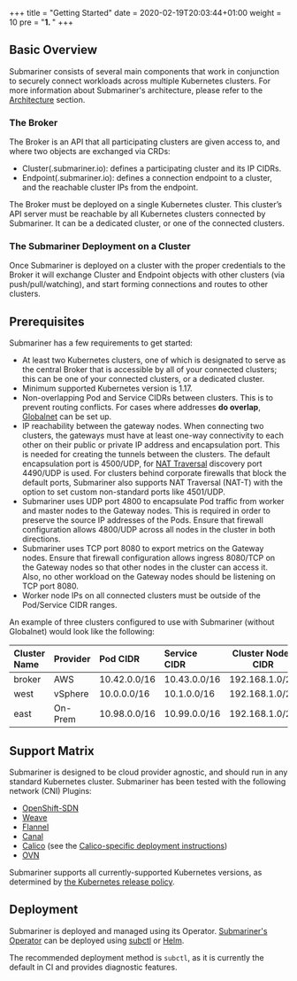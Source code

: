 +++
title = "Getting Started"
date = 2020-02-19T20:03:44+01:00
weight = 10
pre = "<b>1. </b>"
+++

## Basic Overview

Submariner consists of several main components that work in conjunction to securely connect workloads across multiple Kubernetes clusters.
For more information about Submariner's architecture, please refer to the [Architecture](./architecture) section.

### The Broker

The Broker is an API that all participating clusters are given access to, and where two objects are exchanged via CRDs:

* Cluster(.submariner.io): defines a participating cluster and its IP CIDRs.
* Endpoint(.submariner.io): defines a connection endpoint to a cluster, and the reachable cluster IPs from the endpoint.

The Broker must be deployed on a single Kubernetes cluster. This cluster’s API server must be reachable by all Kubernetes clusters connected
by Submariner. It can be a dedicated cluster, or one of the connected clusters.

### The Submariner Deployment on a Cluster

Once Submariner is deployed on a cluster with the proper credentials to the Broker it will exchange Cluster and Endpoint objects with other
clusters (via push/pull/watching), and start forming connections and routes to other clusters.

## Prerequisites

Submariner has a few requirements to get started:

* At least two Kubernetes clusters, one of which is designated to serve as the central Broker that is accessible by all of your connected
clusters; this can be one of your connected clusters, or a dedicated cluster.
* Minimum supported Kubernetes version is 1.17.
* Non-overlapping Pod and Service CIDRs between clusters. This is to prevent routing conflicts. For cases where addresses **do
overlap**, [Globalnet](./architecture/globalnet) can be set up.
* IP reachability between the gateway nodes. When connecting two clusters, the gateways must have at least one-way connectivity
  to each other on their public or private IP address and encapsulation port. This is needed for creating the tunnels between
  the clusters. The default encapsulation port is 4500/UDP, for [NAT Traversal](./../operations/nat-traversal) discovery port
  4490/UDP is used.
For clusters behind corporate firewalls that block the default ports, Submariner also supports NAT Traversal
(NAT-T) with the option to set custom non-standard ports like 4501/UDP.
* Submariner uses UDP port 4800 to encapsulate Pod traffic from worker and master nodes to the Gateway nodes. This is required in order to
preserve the source IP addresses of the Pods. Ensure that firewall configuration allows 4800/UDP across all nodes in the cluster in both
directions.
* Submariner uses TCP port 8080 to export metrics on the Gateway nodes. Ensure that firewall configuration allows ingress 8080/TCP on
the Gateway nodes so that other nodes in the cluster can access it. Also, no other workload on the Gateway nodes should be listening on TCP
port 8080.
* Worker node IPs on all connected clusters must be outside of the Pod/Service CIDR ranges.

An example of three clusters configured to use with Submariner (without Globalnet) would look like the following:

| Cluster Name | Provider | Pod  CIDR    | Service CIDR | Cluster Nodes CIDR |
|:-------------|:---------|:-------------|:-------------|--------------------|
| broker       | AWS      | 10.42.0.0/16 | 10.43.0.0/16 | 192.168.1.0/24     |
| west         | vSphere  | 10.0.0.0/16  | 10.1.0.0/16  | 192.168.1.0/24     |
| east         | On-Prem  | 10.98.0.0/16 | 10.99.0.0/16 | 192.168.1.0/24     |

## Support Matrix

Submariner is designed to be cloud provider agnostic, and should run in any standard Kubernetes cluster. Submariner has been tested with the
following network (CNI) Plugins:

* [OpenShift-SDN](https://github.com/openshift/sdn)
* [Weave](https://github.com/weaveworks/weave)
* [Flannel](https://github.com/coreos/flannel)
* [Canal](https://docs.projectcalico.org/getting-started/kubernetes/flannel/flannel)
* [Calico](https://www.projectcalico.org/) (see the [Calico-specific deployment instructions](../operations/deployment/calico/))
* [OVN](https://github.com/ovn-org/ovn-kubernetes)

Submariner supports all currently-supported Kubernetes versions, as determined by [the Kubernetes release policy](https://kubernetes.io/releases/).

## Deployment

Submariner is deployed and managed using its Operator. [Submariner's Operator](https://github.com/submariner-io/submariner-operator) can be
deployed using [subctl](../operations/deployment) or [Helm](../operations/deployment/helm).

The recommended deployment method is `subctl`, as it is currently the default in CI and provides diagnostic features.
